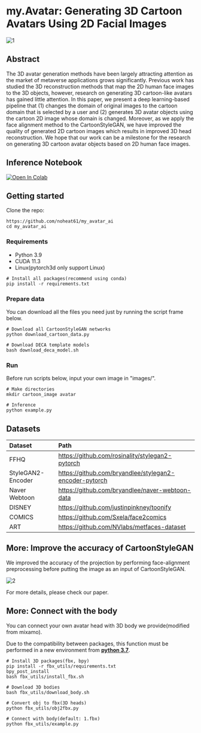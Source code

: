 # **my.Avatar: Generating 3D Cartoon Avatars Using 2D Facial Images**

![1](https://user-images.githubusercontent.com/62093939/200192543-908ed3d8-8f65-4c1c-8865-3c9eb4a206c7.jpg)

## **Abstract**
The 3D avatar generation methods have been largely attracting attention as the market of metaverse applications grows significantly. Previous work has studied the 3D reconstruction methods that map the 2D human face images to the 3D objects, however, research on generating 3D cartoon-like avatars has gained little attention. In this paper, we present a deep learning-based pipeline that (1) changes the domain of original images to the cartoon domain that is selected by a user and (2) generates 3D avatar objects using the cartoon 2D image whose domain is changed. Moreover, as we apply the face alignment method to the CartoonStyleGAN, we have improved the quality of generated 2D cartoon images which results in improved 3D head reconstruction. We hope that our work can be a milestone for the research on generating 3D cartoon avatar objects based on 2D human face images.

## **Inference Notebook**
<a href="https://colab.research.google.com/github/noheat61/my.Avatar-AI/blob/main/demo.ipynb" target="_parent"><img src="https://colab.research.google.com/assets/colab-badge.svg" alt="Open In Colab"/></a>


## **Getting started**

Clone the repo:
```shell
https://github.com/noheat61/my_avatar_ai
cd my_avatar_ai
```

### **Requirements**

* Python 3.9
* CUDA 11.3
* Linux(pytorch3d only support Linux)
```shell
# Install all packages(recommend using conda)
pip install -r requirements.txt
```

### **Prepare data**
You can download all the files you need just by running the script frame below.
```shell
# Download all CartoonStyleGAN networks
python download_cartoon_data.py

# Download DECA template models
bash download_deca_model.sh
```

### **Run**
Before run scripts below, input your own image in "images/".
```shell
# Make directories
mkdir cartoon_image avatar

# Inference
python example.py
```
## **Datasets**
| Dataset | Path
| :--- | :----------
| FFHQ | https://github.com/rosinality/stylegan2-pytorch |
| StyleGAN2-Encoder | https://github.com/bryandlee/stylegan2-encoder-pytorch |
| Naver Webtoon | https://github.com/bryandlee/naver-webtoon-data |
| DISNEY | https://github.com/justinpinkney/toonify |
| COMICS | https://github.com/Sxela/face2comics |
| ART | https://github.com/NVlabs/metfaces-dataset |

## **More: Improve the accuracy of CartoonStyleGAN**
We improved the accuracy of the projection by performing face-alignment preprocessing before putting the image as an input of CartoonStyleGAN.

![2](https://user-images.githubusercontent.com/62093939/200192553-d93284a7-3d8b-43e5-9514-6a0d6df20662.jpg)

For more details, please check our paper.

## **More: Connect with the body**
You can connect your own avatar head with 3D body we provide(modified from mixamo).

Due to the compatibility between packages, this function must be performed in a new environment from **<U>python 3.7</U>**.
```shell
# Install 3D packages(fbx, bpy)
pip install -r fbx_utils/requirements.txt
bpy_post_install
bash fbx_utils/install_fbx.sh

# Download 3D bodies
bash fbx_utils/download_body.sh

# Convert obj to fbx(3D heads)
python fbx_utils/obj2fbx.py

# Connect with body(default: 1.fbx)
python fbx_utils/example.py
```
